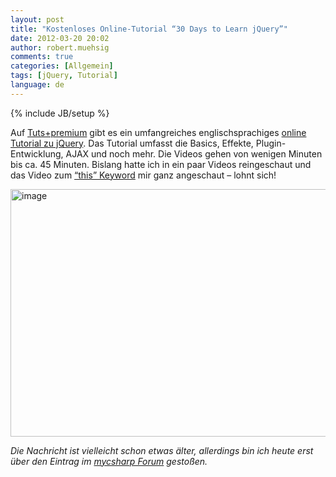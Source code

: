 ```yaml
---
layout: post
title: "Kostenloses Online-Tutorial “30 Days to Learn jQuery”"
date: 2012-03-20 20:02
author: robert.muehsig
comments: true
categories: [Allgemein]
tags: [jQuery, Tutorial]
language: de
---
```

{% include JB/setup %}
<p>Auf <a href="http://tutsplus.com/">Tuts+premium</a> gibt es ein umfangreiches englischsprachiges <a href="http://tutsplus.com/course/30-days-to-learn-jquery/">online Tutorial zu jQuery</a>. Das Tutorial umfasst die Basics, Effekte, Plugin-Entwicklung, AJAX und noch mehr. Die Videos gehen von wenigen Minuten bis ca. 45 Minuten. Bislang hatte ich in ein paar Videos reingeschaut und das Video zum <a href="http://tutsplus.com/lesson/the-this-keyword/">“this” Keyword</a> mir ganz angeschaut – lohnt sich!&nbsp; </p> <p><a href="http://tutsplus.com/course/30-days-to-learn-jquery/"><img style="background-image: none; border-bottom: 0px; border-left: 0px; padding-left: 0px; padding-right: 0px; display: inline; border-top: 0px; border-right: 0px; padding-top: 0px" title="image" border="0" alt="image" src="{{BASE_PATH}}/assets/wp-images-de/image1478.png" width="571" height="396"></a></p> <p><em>Die Nachricht ist vielleicht schon etwas älter, allerdings bin ich heute erst über den Eintrag im <a href="http://www.mycsharp.de/wbb2/thread.php?threadid=101405">mycsharp Forum</a> gestoßen.</em></p>

